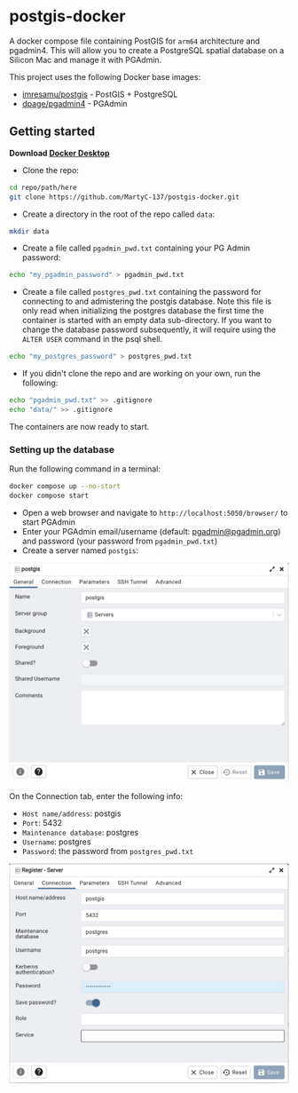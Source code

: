 # postgis-docker
A docker compose file containing PostGIS for `arm64` architecture and pgadmin4. This will allow you to create a PostgreSQL spatial database on a Silicon Mac and manage it with PGAdmin.

This project uses the following Docker base images:

- [imresamu/postgis](https://hub.docker.com/r/imresamu/postgis) - PostGIS + PostgreSQL
- [dpage/pgadmin4](https://hub.docker.com/r/dpage/pgadmin4) - PGAdmin

## Getting started

**Download [Docker Desktop](https://www.docker.com/products/docker-desktop/)** 

- Clone the repo:
  
``` sh
cd repo/path/here
git clone https://github.com/MartyC-137/postgis-docker.git
```

- Create a directory in the root of the repo called `data`:

``` sh
mkdir data
```

- Create a file called `pgadmin_pwd.txt` containing your PG Admin password:

``` sh
echo "my_pgadmin_password" > pgadmin_pwd.txt
```

- Create a file called `postgres_pwd.txt` containing the password for connecting to and admistering the postgis database. Note this file is only read when initializing the postgres database the first time the container is started with an empty data sub-directory. If you want to change the database password subsequently, it will require using the `ALTER USER` command in the psql shell.

``` sh
echo "my_postgres_password" > postgres_pwd.txt
```

- If you didn't clone the repo and are working on your own, run the following:
  
``` sh
echo "pgadmin_pwd.txt" >> .gitignore
echo "data/" >> .gitignore
```

The containers are now ready to start.

### Setting up the database

Run the following command in a terminal:

``` sh
docker compose up --no-start
docker compose start
```

- Open a web browser and navigate to `http://localhost:5050/browser/` to start PGAdmin
- Enter your PGAdmin email/username (default: pgadmin@pgadmin.org) and password (your password from `pgadmin_pwd.txt`)
- Create a server named `postgis`:

![PGAdmin1](/assets/pgadmin1.jpg)

On the Connection tab, enter the following info:

- `Host name/address`: postgis
- `Port`: 5432
- `Maintenance database`: postgres
- `Username`: postgres
- `Password`: the password from `postgres_pwd.txt`

![!PGAdmin2](/assets/pgadmin2.jpg)
